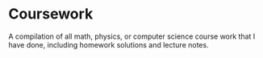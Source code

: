 # Coursework
A compilation of all math, physics, or computer science course work that I have done, including homework solutions and lecture notes.
